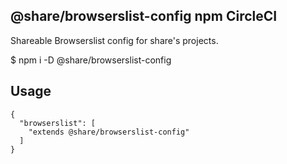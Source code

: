 ## @share/browserslist-config npm CircleCI
Shareable Browserslist config for share's projects.

$ npm i -D @share/browserslist-config
## Usage
```
{
  "browserslist": [
    "extends @share/browserslist-config"
  ]
}
```